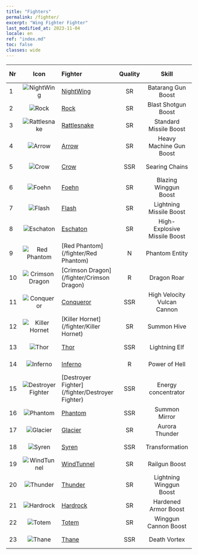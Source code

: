 ```yaml
---
title: "Fighters"
permalink: /fighter/
excerpt: "Wing Fighter Fighter"
last_modified_at: 2023-11-04
locale: en
ref: "index.md"
toc: false
classes: wide
---
```


  |  Nr | Icon | Fighter | Quality |   Skill   | Skill Type | Attack Type |
  |:----|:----:|:----------|:-------:|:---------:|:-----------|:-----------:|
  | 1 | ![NightWing](/images/ship/fj_img11_p.png) | [NightWing](/fighter/NightWing) | SR | Batarang Gun Boost | Passive Skill | ![Physical](/images/common_sx_icon9.png) |
  | 2 | ![Rock](/images/ship/fj_img12_p.png) | [Rock](/fighter/Rock) | SR | Blast Shotgun Boost | Passive Skill | ![Energy](/images/common_sx_icon8.png) |
  | 3 | ![Rattlesnake](/images/ship/fj_img13_p.png) | [Rattlesnake](/fighter/Rattlesnake) | SR | Standard Missile Boost | Passive Skill | ![Physical](/images/common_sx_icon9.png) |
  | 4 | ![Arrow](/images/ship/fj_img14_p.png) | [Arrow](/fighter/Arrow) | SR | Heavy Machine Gun Boost | Passive Skill | ![Energy](/images/common_sx_icon8.png) |
  | 5 | ![Crow](/images/ship/fj_img16_p.png) | [Crow](/fighter/Crow) | SSR | Searing Chains | Active Skill | ![Physical](/images/common_sx_icon9.png) |
  | 6 | ![Foehn](/images/ship/fj_img17_p.png) | [Foehn](/fighter/Foehn) | SR | Blazing Winggun Boost | Passive Skill | ![Energy](/images/common_sx_icon8.png) |
  | 7 | ![Flash](/images/ship/fj_img18_p.png) | [Flash](/fighter/Flash) | SR | Lightning Missile Boost | Passive Skill | ![Physical](/images/common_sx_icon9.png) |
  | 8 | ![Eschaton](/images/ship/fj_img19_p.png) | [Eschaton](/fighter/Eschaton) | SR | High-Explosive Missile Boost | Passive Skill | ![Energy](/images/common_sx_icon8.png) |
  | 9 | ![Red Phantom](/images/ship/fj_img1_p.png) | [Red Phantom](/fighter/Red Phantom) | N | Phantom Entity | Passive Skill | ![Physical](/images/common_sx_icon9.png) |
  | 10 | ![Crimson Dragon](/images/ship/fj_img2_p.png) | [Crimson Dragon](/fighter/Crimson Dragon) | R | Dragon Roar | Passive Skill | ![Energy](/images/common_sx_icon8.png) |
  | 11 | ![Conqueror](/images/ship/fj_img101_p.png) | [Conqueror](/fighter/Conqueror) | SSR | High Velocity Vulcan Cannon | Passive Skill | ![Physical](/images/common_sx_icon9.png) |
  | 12 | ![Killer Hornet](/images/ship/fj_img3_p.png) | [Killer Hornet](/fighter/Killer Hornet) | SR | Summon Hive | Passive Skill | ![Physical](/images/common_sx_icon9.png) |
  | 13 | ![Thor](/images/ship/fj_img102_p.png) | [Thor](/fighter/Thor) | SSR | Lightning Elf | Passive Skill | ![Energy](/images/common_sx_icon8.png) |
  | 14 | ![Inferno](/images/ship/fj_img4_p.png) | [Inferno](/fighter/Inferno) | R | Power of Hell | Passive Skill | ![Energy](/images/common_sx_icon8.png) |
  | 15 | ![Destroyer Fighter](/images/ship/fj_img103_p.png) | [Destroyer Fighter](/fighter/Destroyer Fighter) | SSR | Energy concentrator | Passive Skill | ![Energy](/images/common_sx_icon8.png) |
  | 16 | ![Phantom](/images/ship/fj_img5_p.png) | [Phantom](/fighter/Phantom) | SSR | Summon Mirror | Active Skill | ![Physical](/images/common_sx_icon9.png) |
  | 17 | ![Glacier](/images/ship/fj_img6_p.png) | [Glacier](/fighter/Glacier) | SR | Aurora Thunder | Passive Skill | ![Energy](/images/common_sx_icon8.png) |
  | 18 | ![Syren](/images/ship/fj_img7_p.png) | [Syren](/fighter/Syren) | SSR | Transformation | Active Skill | ![Physical](/images/common_sx_icon9.png) |
  | 19 | ![WindTunnel](/images/ship/fj_img8_p.png) | [WindTunnel](/fighter/WindTunnel) | SR | Railgun Boost | Passive Skill | ![Energy](/images/common_sx_icon8.png) |
  | 20 | ![Thunder](/images/ship/fj_img9_p.png) | [Thunder](/fighter/Thunder) | SR | Lightning Winggun Boost | Passive Skill | ![Physical](/images/common_sx_icon9.png) |
  | 21 | ![Hardrock](/images/ship/fj_img20_p.png) | [Hardrock](/fighter/Hardrock) | SR | Hardened Armor Boost | Passive Skill | ![Physical](/images/common_sx_icon9.png) |
  | 22 | ![Totem](/images/ship/fj_img10_p.png) | [Totem](/fighter/Totem) | SR | Winggun Cannon Boost | Passive Skill | ![Energy](/images/common_sx_icon8.png) |
  | 23 | ![Thane](/images/ship/fj_img21_p.png) | [Thane](/fighter/Thane) | SSR | Death Vortex | Active Skill | ![Energy](/images/common_sx_icon8.png) |
